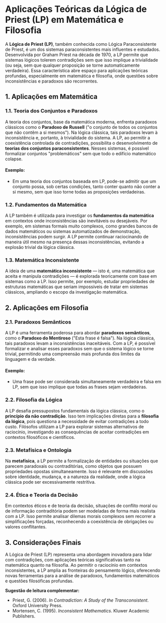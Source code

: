 
# Aplicações Teóricas da Lógica de Priest (LP) em Matemática e Filosofia

A **Lógica de Priest (LP)**, também conhecida como Lógica Paraconsistente de Priest, é um dos sistemas paraconsistentes mais influentes e estudados. Desenvolvida por Graham Priest na década de 1970, a LP permite que sistemas lógicos tolerem contradições sem que isso implique a trivialidade (ou seja, sem que qualquer proposição se torne automaticamente verdadeira). Essa característica abre espaço para aplicações teóricas profundas, especialmente em matemática e filosofia, onde questões sobre inconsistências e paradoxos são recorrentes.

## 1. Aplicações em Matemática

### 1.1. Teoria dos Conjuntos e Paradoxos

A teoria dos conjuntos, base da matemática moderna, enfrenta paradoxos clássicos como o **Paradoxo de Russell** ("o conjunto de todos os conjuntos que não contêm a si mesmos"). Na lógica clássica, tais paradoxos levam à inconsistência e, portanto, à trivialidade do sistema. A LP, ao permitir a coexistência controlada de contradições, possibilita o desenvolvimento de **teorias dos conjuntos paraconsistentes**. Nesses sistemas, é possível formalizar conjuntos "problemáticos" sem que todo o edifício matemático colapse.

#### Exemplo:
- Em uma teoria dos conjuntos baseada em LP, pode-se admitir que um conjunto possa, sob certas condições, tanto conter quanto não conter a si mesmo, sem que isso torne todas as proposições verdadeiras.

### 1.2. Fundamentos da Matemática

A LP também é utilizada para investigar os **fundamentos da matemática** em contextos onde inconsistências são inevitáveis ou desejáveis. Por exemplo, em sistemas formais muito complexos, como grandes bancos de dados matemáticos ou sistemas automatizados de demonstração, inconsistências podem surgir. A LP permite continuar raciocinando de maneira útil mesmo na presença dessas inconsistências, evitando a explosão trivial da lógica clássica.

### 1.3. Matemática Inconsistente

A ideia de uma **matemática inconsistente** — isto é, uma matemática que aceita e manipula contradições — é explorada teoricamente com base em sistemas como a LP. Isso permite, por exemplo, estudar propriedades de estruturas matemáticas que seriam impossíveis de tratar em sistemas clássicos, ampliando o escopo da investigação matemática.

## 2. Aplicações em Filosofia

### 2.1. Paradoxos Semânticos

A LP é uma ferramenta poderosa para abordar **paradoxos semânticos**, como o **Paradoxo do Mentiroso** ("Esta frase é falsa"). Na lógica clássica, tais paradoxos levam a inconsistências inaceitáveis. Com a LP, é possível formalizar e analisar esses paradoxos sem que o sistema lógico se torne trivial, permitindo uma compreensão mais profunda dos limites da linguagem e da verdade.

#### Exemplo:
- Uma frase pode ser considerada simultaneamente verdadeira e falsa em LP, sem que isso implique que todas as frases sejam verdadeiras.

### 2.2. Filosofia da Lógica

A LP desafia pressupostos fundamentais da lógica clássica, como o **princípio da não contradição**. Isso tem implicações diretas para a **filosofia da lógica**, pois questiona a necessidade de evitar contradições a todo custo. Filósofos utilizam a LP para explorar sistemas alternativos de raciocínio, investigando as consequências de aceitar contradições em contextos filosóficos e científicos.

### 2.3. Metafísica e Ontologia

Na **metafísica**, a LP permite a formalização de entidades ou situações que parecem paradoxais ou contraditórias, como objetos que possuem propriedades opostas simultaneamente. Isso é relevante em discussões sobre identidade, mudança, e a natureza da realidade, onde a lógica clássica pode ser excessivamente restritiva.

### 2.4. Ética e Teoria da Decisão

Em contextos éticos e de teoria da decisão, situações de conflito moral ou de informação contraditória podem ser modeladas de forma mais realista com a LP. Isso permite analisar dilemas morais complexos sem recorrer a simplificações forçadas, reconhecendo a coexistência de obrigações ou valores conflitantes.

## 3. Considerações Finais

A Lógica de Priest (LP) representa uma abordagem inovadora para lidar com contradições, com aplicações teóricas significativas tanto na matemática quanto na filosofia. Ao permitir o raciocínio em contextos inconsistentes, a LP amplia as fronteiras do pensamento lógico, oferecendo novas ferramentas para a análise de paradoxos, fundamentos matemáticos e questões filosóficas profundas.

**Sugestão de leitura complementar:**
- Priest, G. (2006). *In Contradiction: A Study of the Transconsistent*. Oxford University Press.
- Mortensen, C. (1995). *Inconsistent Mathematics*. Kluwer Academic Publishers.


